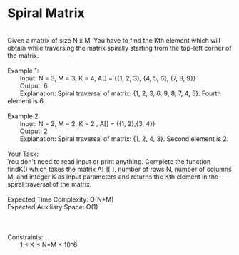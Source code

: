 <h1>Spiral Matrix</h1>
<p><br>
Given a matrix of size N x M. You have to find the Kth element which will obtain while traversing the matrix spirally starting from the top-left corner of the matrix.<br>
<br>
Example 1:<br>
&emsp;&emsp;Input: N = 3, M = 3, K = 4, A[] = {{1, 2, 3}, {4, 5, 6}, {7, 8, 9}}<br>
&emsp;&emsp;Output: 6<br>
&emsp;&emsp;Explanation: Spiral traversal of matrix: {1, 2, 3, 6, 9, 8, 7, 4, 5}. Fourth element is 6.<br>
<br>
Example 2:<br>
&emsp;&emsp;Input: N = 2, M = 2, K = 2 , A[] = {{1, 2},{3, 4}}<br> 
&emsp;&emsp;Output: 2<br>
&emsp;&emsp;Explanation: Spiral traversal of matrix: {1, 2, 4, 3}. Second element is 2.<br>
<br>
Your Task:<br>  
You don't need to read input or print anything. Complete the function findK() which takes the matrix A[ ][ ], number of rows N, number of columns M, and integer K as input parameters and returns the Kth element in the spiral traversal of the matrix.<br>
<br>
Expected Time Complexity: O(N*M)<br>
Expected Auxiliary Space: O(1)<br>
<br>
<br>
<br>
Constraints:<br>
&emsp;&emsp;1 ≤ K ≤ N*M ≤ 10^6<br>
<br></p>
